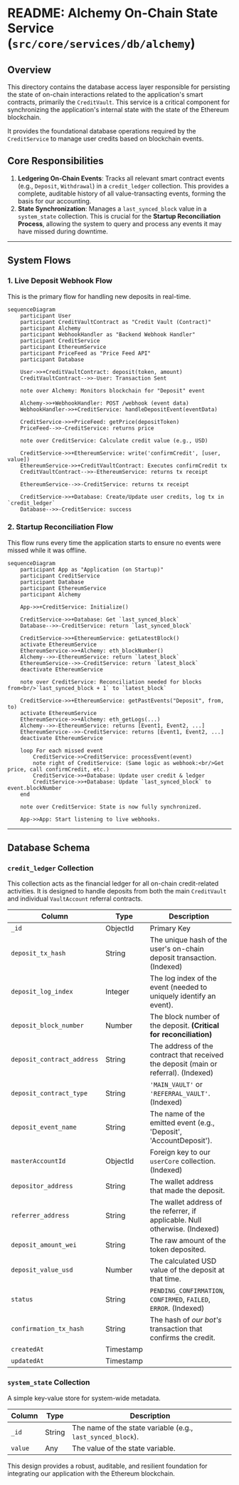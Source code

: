 # README: Alchemy On-Chain State Service (`src/core/services/db/alchemy`)

## Overview

This directory contains the database access layer responsible for persisting the state of on-chain interactions related to the application's smart contracts, primarily the `CreditVault`. This service is a critical component for synchronizing the application's internal state with the state of the Ethereum blockchain.

It provides the foundational database operations required by the `CreditService` to manage user credits based on blockchain events.

## Core Responsibilities

1.  **Ledgering On-Chain Events**: Tracks all relevant smart contract events (e.g., `Deposit`, `Withdrawal`) in a `credit_ledger` collection. This provides a complete, auditable history of all value-transacting events, forming the basis for our accounting.
2.  **State Synchronization**: Manages a `last_synced_block` value in a `system_state` collection. This is crucial for the **Startup Reconciliation Process**, allowing the system to query and process any events it may have missed during downtime.

---

## System Flows

### 1. Live Deposit Webhook Flow

This is the primary flow for handling new deposits in real-time.

```mermaid
sequenceDiagram
    participant User
    participant CreditVaultContract as "Credit Vault (Contract)"
    participant Alchemy
    participant WebhookHandler as "Backend Webhook Handler"
    participant CreditService
    participant EthereumService
    participant PriceFeed as "Price Feed API"
    participant Database

    User->>+CreditVaultContract: deposit(token, amount)
    CreditVaultContract-->>-User: Transaction Sent

    note over Alchemy: Monitors blockchain for "Deposit" event

    Alchemy->>+WebhookHandler: POST /webhook (event data)
    WebhookHandler->>+CreditService: handleDepositEvent(eventData)

    CreditService->>+PriceFeed: getPrice(depositToken)
    PriceFeed-->>-CreditService: returns price

    note over CreditService: Calculate credit value (e.g., USD)

    CreditService->>+EthereumService: write('confirmCredit', [user, value])
    EthereumService->>+CreditVaultContract: Executes confirmCredit tx
    CreditVaultContract-->>-EthereumService: returns tx receipt

    EthereumService-->>-CreditService: returns tx receipt
    
    CreditService->>+Database: Create/Update user credits, log tx in `credit_ledger`
    Database-->>-CreditService: success
```

### 2. Startup Reconciliation Flow

This flow runs every time the application starts to ensure no events were missed while it was offline.

```mermaid
sequenceDiagram
    participant App as "Application (on Startup)"
    participant CreditService
    participant Database
    participant EthereumService
    participant Alchemy

    App->>+CreditService: Initialize()

    CreditService->>+Database: Get `last_synced_block`
    Database-->>-CreditService: return `last_synced_block`

    CreditService->>+EthereumService: getLatestBlock()
    activate EthereumService
    EthereumService->>+Alchemy: eth_blockNumber()
    Alchemy-->>-EthereumService: return `latest_block`
    EthereumService-->>-CreditService: return `latest_block`
    deactivate EthereumService

    note over CreditService: Reconciliation needed for blocks from<br/>`last_synced_block + 1` to `latest_block`

    CreditService->>+EthereumService: getPastEvents("Deposit", from, to)
    activate EthereumService
    EthereumService->>+Alchemy: eth_getLogs(...)
    Alchemy-->>-EthereumService: returns [Event1, Event2, ...]
    EthereumService-->>-CreditService: returns [Event1, Event2, ...]
    deactivate EthereumService

    loop For each missed event
        CreditService->>CreditService: processEvent(event)
        note right of CreditService: (Same logic as webhook:<br/>Get price, call confirmCredit, etc.)
        CreditService->>+Database: Update user credit & ledger
        CreditService->>+Database: Update `last_synced_block` to event.blockNumber
    end

    note over CreditService: State is now fully synchronized.

    App->>App: Start listening to live webhooks.
```

---

## Database Schema

### `credit_ledger` Collection

This collection acts as the financial ledger for all on-chain credit-related activities. It is designed to handle deposits from both the main `CreditVault` and individual `VaultAccount` referral contracts.

| Column                     | Type      | Description                                                                              |
| -------------------------- | --------- | ---------------------------------------------------------------------------------------- |
| `_id`                      | ObjectId  | Primary Key                                                                              |
| `deposit_tx_hash`          | String    | The unique hash of the user's on-chain deposit transaction. (Indexed)                    |
| `deposit_log_index`        | Integer   | The log index of the event (needed to uniquely identify an event).                       |
| `deposit_block_number`     | Number    | The block number of the deposit. **(Critical for reconciliation)**                       |
| `deposit_contract_address` | String    | The address of the contract that received the deposit (main or referral). (Indexed)      |
| `deposit_contract_type`    | String    | `'MAIN_VAULT'` or `'REFERRAL_VAULT'`. (Indexed)                                            |
| `deposit_event_name`       | String    | The name of the emitted event (e.g., 'Deposit', 'AccountDeposit').                      |
| `masterAccountId`          | ObjectId  | Foreign key to our `userCore` collection. (Indexed)                                      |
| `depositor_address`        | String    | The wallet address that made the deposit.                                                |
| `referrer_address`         | String    | The wallet address of the referrer, if applicable. Null otherwise. (Indexed)             |
| `deposit_amount_wei`       | String    | The raw amount of the token deposited.                                                   |
| `deposit_value_usd`        | Number    | The calculated USD value of the deposit at that time.                                    |
| `status`                   | String    | `PENDING_CONFIRMATION`, `CONFIRMED`, `FAILED`, `ERROR`. (Indexed)                          |
| `confirmation_tx_hash`     | String    | The hash of *our bot's* transaction that confirms the credit.                            |
| `createdAt`                | Timestamp |                                                                                          |
| `updatedAt`                | Timestamp |                                                                                          |


### `system_state` Collection

A simple key-value store for system-wide metadata.

| Column | Type   | Description                                           |
| ------ | ------ | ----------------------------------------------------- |
| `_id`  | String | The name of the state variable (e.g., `last_synced_block`). |
| `value`  | Any    | The value of the state variable.                      |

This design provides a robust, auditable, and resilient foundation for integrating our application with the Ethereum blockchain. 